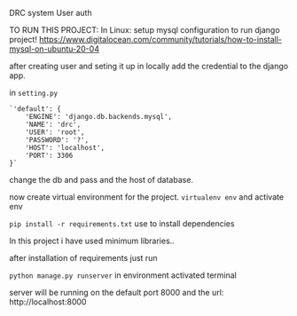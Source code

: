 DRC system User auth

TO RUN THIS PROJECT:
In Linux:
    setup mysql configuration to run django project!
    https://www.digitalocean.com/community/tutorials/how-to-install-mysql-on-ubuntu-20-04

after creating user and seting it up in locally add the credential to the django app.

in `setting.py`


    `'default': {
        'ENGINE': 'django.db.backends.mysql',
        'NAME': 'drc',
        'USER': 'root',
        'PASSWORD': '?',
        'HOST': 'localhost',
        'PORT': 3306
    }`

change the db and pass and the host of database.

now create virtual environment for the project.
`virtualenv env` and activate env 


`pip install -r requirements.txt` use to install dependencies 

In this project i have used minimum libraries..

after installation of requirements just run 

`python manage.py runserver` in environment activated terminal

server will be running on the default port 8000 and the url: http://localhost:8000
